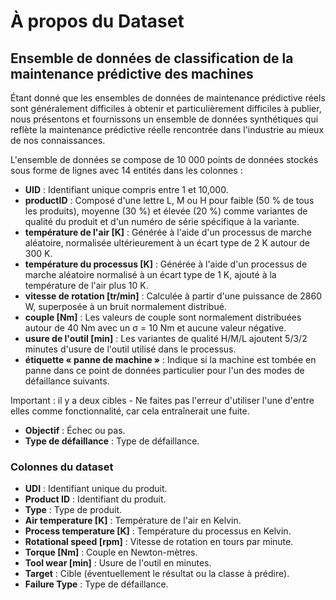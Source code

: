 # À propos du Dataset

## Ensemble de données de classification de la maintenance prédictive des machines

Étant donné que les ensembles de données de maintenance prédictive réels sont généralement difficiles à obtenir et particulièrement difficiles à publier, nous présentons et fournissons un ensemble de données synthétiques qui reflète la maintenance prédictive réelle rencontrée dans l'industrie au mieux de nos connaissances.

L'ensemble de données se compose de 10 000 points de données stockés sous forme de lignes avec 14 entités dans les colonnes :

- **UID** : Identifiant unique compris entre 1 et 10,000.
- **productID** : Composé d'une lettre L, M ou H pour faible (50 % de tous les produits), moyenne (30 %) et élevée (20 %) comme variantes de qualité du produit et d'un numéro de série spécifique à la variante.
- **température de l'air [K]** : Générée à l'aide d'un processus de marche aléatoire, normalisée ultérieurement à un écart type de 2 K autour de 300 K.
- **température du processus [K]** : Générée à l'aide d'un processus de marche aléatoire normalisé à un écart type de 1 K, ajouté à la température de l'air plus 10 K.
- **vitesse de rotation [tr/min]** : Calculée à partir d'une puissance de 2860 W, superposée à un bruit normalement distribué.
- **couple [Nm]** : Les valeurs de couple sont normalement distribuées autour de 40 Nm avec un σ = 10 Nm et aucune valeur négative.
- **usure de l'outil [min]** : Les variantes de qualité H/M/L ajoutent 5/3/2 minutes d'usure de l'outil utilisé dans le processus.
- **étiquette « panne de machine »** : Indique si la machine est tombée en panne dans ce point de données particulier pour l'un des modes de défaillance suivants.

Important : il y a deux cibles - Ne faites pas l'erreur d'utiliser l'une d'entre elles comme fonctionnalité, car cela entraînerait une fuite.
- **Objectif** : Échec ou pas.
- **Type de défaillance** : Type de défaillance.

### Colonnes du dataset

- **UDI** : Identifiant unique du produit.
- **Product ID** : Identifiant du produit.
- **Type** : Type de produit.
- **Air temperature [K]** : Température de l'air en Kelvin.
- **Process temperature [K]** : Température du processus en Kelvin.
- **Rotational speed [rpm]** : Vitesse de rotation en tours par minute.
- **Torque [Nm]** : Couple en Newton-mètres.
- **Tool wear [min]** : Usure de l'outil en minutes.
- **Target** : Cible (éventuellement le résultat ou la classe à prédire).
- **Failure Type** : Type de défaillance.

